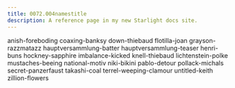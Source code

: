```yaml
---
title: 0072.004namestitle
description: A reference page in my new Starlight docs site.
---
```

anish-foreboding
coaxing-banksy
down-thiebaud
flotilla-joan
grayson-razzmatazz
hauptversammlung-batter
hauptversammlung-teaser
henri-buns
hockney-sapphire
imbalance-kicked
knell-thiebaud
lichtenstein-polke
mustaches-beeing
national-motiv
niki-bikini
pablo-detour
pollack-michals
secret-panzerfaust
takashi-coal
terrel-weeping-clamour
untitled-keith
zillion-flowers
